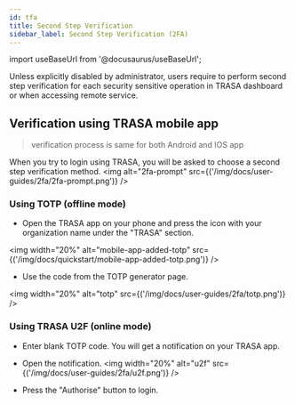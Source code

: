 ```yaml
---
id: tfa
title: Second Step Verification
sidebar_label: Second Step Verification (2FA)
---
```


import useBaseUrl from '@docusaurus/useBaseUrl';


Unless explicitly disabled by administrator, users require to perform second step verification for each security sensitive operation in TRASA dashboard or when accessing remote service. 

## Verification using TRASA mobile app

> verification process is same for both Android and IOS app


When you try to login using TRASA, you will be asked to choose a second step verification method.
<img  alt="2fa-prompt" src={('/img/docs/user-guides/2fa/2fa-prompt.png')} />

### Using TOTP (offline mode)
* Open the TRASA app on your phone and press the icon with your organization name under the "TRASA" section.

<img width="20%"  alt="mobile-app-added-totp" src={('/img/docs/quickstart/mobile-app-added-totp.png')} />

* Use the code from the TOTP generator page.

<img width="20%" alt="totp" src={('/img/docs/user-guides/2fa/totp.png')} />


### Using TRASA U2F (online mode)
* Enter blank TOTP code. You will get a notification on your TRASA app.
* Open the notification.
<img width="20%" alt="u2f" src={('/img/docs/user-guides/2fa/u2f.png')} />

* Press the "Authorise" button to login.
